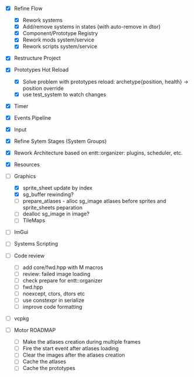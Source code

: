 - [x] Refine Flow
    - [x] Rework systems
    - [x] Add/remove systems in states (with auto-remove in dtor)
    - [x] Component/Prototype Registry
    - [x] Rework mods system/service
    - [x] Rework scripts system/service
- [x] Restructure Project
- [x] Prototypes Hot Reload
    - [x] Solve problem with prototypes reload: archetype{position, health} -> position override
    - [x] use test_system to watch changes
- [x] Timer
- [x] Events Pipeline
- [x] Input
- [x] Refine Sytem Stages (System Groups)
- [x] Rework Architecture based on entt::organizer: plugins, scheduler, etc.
- [x] Resources
- [ ] Graphics
    - [x] sprite_sheet update by index
    - [x] sg_buffer rewinding?
    - [ ] prepare_atlases - alloc sg_image atlases before sprites and sprite_sheets peparation
    - [ ] dealloc sg_image in image?
    - [ ] TileMaps
- [ ] ImGui
- [ ] Systems Scripting
- [ ] Code review
    - [ ] add core/fwd.hpp with M macros
    - [ ] review: failed image loading
    - [ ] check prepare for entt::organizer
    - [ ] fwd.hpp
    - [ ] noexcept, ctors, dtors etc
    - [ ] use constexpr in serialize
    - [ ] improve code formatting
- [ ] vcpkg

- [ ] Motor ROADMAP
    - [ ] Make the atlases creation during multiple frames
    - [ ] Fire the start event after atlases loading
    - [ ] Clear the images after the atlases creation
    - [ ] Cache the atlases
    - [ ] Cache the prototypes
